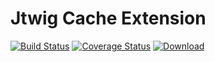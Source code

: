 # Jtwig Cache Extension

[![Build Status](https://travis-ci.org/jtwig/jtwig-cache-extension.svg?branch=master)](https://travis-ci.org/jtwig/jtwig-cache-extension)
[![Coverage Status](https://coveralls.io/repos/jtwig/jtwig-cache-extension/badge.svg?branch=master&service=github)](https://coveralls.io/github/jtwig/jtwig-cache-extension?branch=master)
[![Download](https://api.bintray.com/packages/jtwig/maven/jtwig-cache-extension/images/download.svg) ](https://bintray.com/jtwig/maven/jtwig-cache-extension/_latestVersion)
